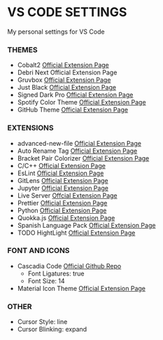 # VS CODE SETTINGS

My personal settings for VS Code

### THEMES

- Cobalt2 <a href="https://marketplace.visualstudio.com/items?itemName=wesbos.theme-cobalt2">Official Extension Page</a>
- Debri Next <a hrerf="https://marketplace.visualstudio.com/items?itemName=sldobri.bunker">Official Extension Page</a>
- Gruvbox <a href="https://marketplace.visualstudio.com/items?itemName=jdinhlife.gruvbox">Official Extension Page</a>
- Just Black <a href="https://marketplace.visualstudio.com/items?itemName=nur.just-black">Official Extension Page</a>
- Signed Dark Pro <a href="https://marketplace.visualstudio.com/items?itemName=51gn3d.signed-dark-pro">Official Extension Page</a>
- Spotify Color Theme <a href="https://marketplace.visualstudio.com/items?itemName=oguhpereira.spotify-color-theme">Official Extension Page</a>
- GitHub Theme <a href="https://marketplace.visualstudio.com/items?itemName=GitHub.github-vscode-theme">Official Extension Page</a>

### EXTENSIONS

- advanced-new-file <a href="https://marketplace.visualstudio.com/items?itemName=patbenatar.advanced-new-file">Official Extension Page</a>
- Auto Rename Tag <a href="https://marketplace.visualstudio.com/items?itemName=formulahendry.auto-rename-tag">Official Extension Page</a>
- Bracket Pair Colorizer <a href="https://marketplace.visualstudio.com/items?itemName=CoenraadS.bracket-pair-colorizer">Official Extension Page</a>
- C/C++ <a href="https://marketplace.visualstudio.com/items?itemName=ms-vscode.cpptools">Official Extension Page</a>
- EsLint <a href="https://marketplace.visualstudio.com/items?itemName=dbaeumer.vscode-eslint">Official Extension Page</a>
- GitLens <a href="https://marketplace.visualstudio.com/items?itemName=eamodio.gitlens">Official Extension Page</a>
- Jupyter <a href="https://marketplace.visualstudio.com/items?itemName=ms-toolsai.jupyter">Official Extension Page</a>
- Live Server <a href="https://marketplace.visualstudio.com/items?itemName=ritwickdey.LiveServer">Offcial Extension Page</a>
- Prettier <a href="https://marketplace.visualstudio.com/items?itemName=esbenp.prettier-vscode">Official Extension Page</a>
- Python <a href="https://marketplace.visualstudio.com/items?itemName=ms-python.python">Official Extension Page</a>
- Quokka.js <a href="https://marketplace.visualstudio.com/items?itemName=WallabyJs.quokka-vscode">Official Extension Page</a>
- Spanish Language Pack <a href="https://marketplace.visualstudio.com/items?itemName=MS-CEINTL.vscode-language-pack-es">Official Extension Page</a>
- TODO HightLight <a href="https://marketplace.visualstudio.com/items?itemName=wayou.vscode-todo-highlight">Official Extension Page</a>

### FONT AND ICONS

- Cascadia Code <a href="https://github.com/microsoft/cascadia-code">Official Github Repo</a>
  - Font Ligatures: true
  - Font Size: 14
- Material Icon Theme <a href="https://marketplace.visualstudio.com/items?itemName=PKief.material-icon-theme">Official Extension Page</a>

### OTHER

- Cursor Style: line
- Cursor Blinking: expand
